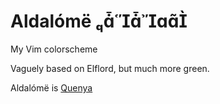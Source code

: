 # Aldalómë 
My Vim colorscheme

Vaguely based on Elflord, but much more green.

Aldalómë is [Quenya](https://eldamo.org/content/words/word-3242291153.html)
